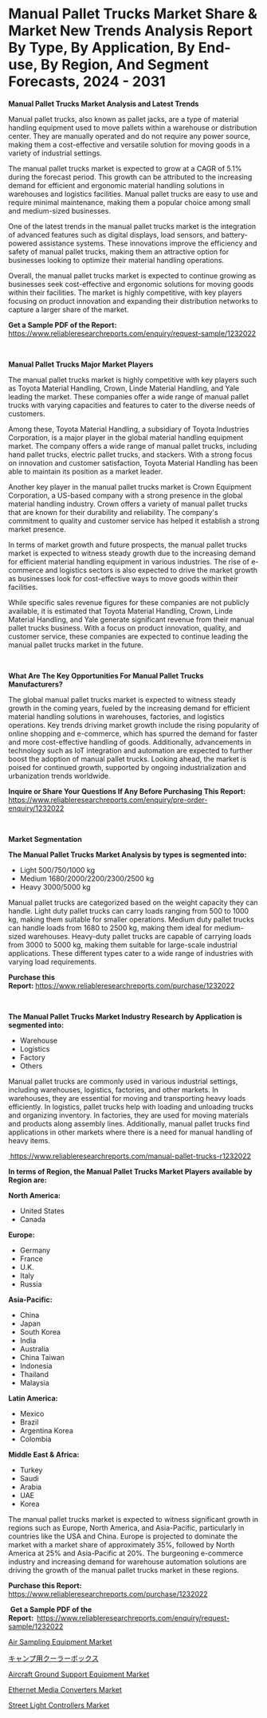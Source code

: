 <p><h1>Manual Pallet Trucks Market Share & Market New Trends Analysis Report By Type, By Application, By End-use, By Region, And Segment Forecasts, 2024 - 2031</h1></p><p><strong>Manual Pallet Trucks Market Analysis and Latest Trends</strong></p>
<p><p>Manual pallet trucks, also known as pallet jacks, are a type of material handling equipment used to move pallets within a warehouse or distribution center. They are manually operated and do not require any power source, making them a cost-effective and versatile solution for moving goods in a variety of industrial settings.</p><p>The manual pallet trucks market is expected to grow at a CAGR of 5.1% during the forecast period. This growth can be attributed to the increasing demand for efficient and ergonomic material handling solutions in warehouses and logistics facilities. Manual pallet trucks are easy to use and require minimal maintenance, making them a popular choice among small and medium-sized businesses.</p><p>One of the latest trends in the manual pallet trucks market is the integration of advanced features such as digital displays, load sensors, and battery-powered assistance systems. These innovations improve the efficiency and safety of manual pallet trucks, making them an attractive option for businesses looking to optimize their material handling operations.</p><p>Overall, the manual pallet trucks market is expected to continue growing as businesses seek cost-effective and ergonomic solutions for moving goods within their facilities. The market is highly competitive, with key players focusing on product innovation and expanding their distribution networks to capture a larger share of the market.</p></p>
<p><strong>Get a Sample PDF of the Report:&nbsp;</strong> <a href="https://www.reliableresearchreports.com/enquiry/request-sample/1232022">https://www.reliableresearchreports.com/enquiry/request-sample/1232022</a></p>
<p>&nbsp;</p>
<p><strong>Manual Pallet Trucks Major Market Players</strong></p>
<p><p>The manual pallet trucks market is highly competitive with key players such as Toyota Material Handling, Crown, Linde Material Handling, and Yale leading the market. These companies offer a wide range of manual pallet trucks with varying capacities and features to cater to the diverse needs of customers.</p><p>Among these, Toyota Material Handling, a subsidiary of Toyota Industries Corporation, is a major player in the global material handling equipment market. The company offers a wide range of manual pallet trucks, including hand pallet trucks, electric pallet trucks, and stackers. With a strong focus on innovation and customer satisfaction, Toyota Material Handling has been able to maintain its position as a market leader.</p><p>Another key player in the manual pallet trucks market is Crown Equipment Corporation, a US-based company with a strong presence in the global material handling industry. Crown offers a variety of manual pallet trucks that are known for their durability and reliability. The company's commitment to quality and customer service has helped it establish a strong market presence.</p><p>In terms of market growth and future prospects, the manual pallet trucks market is expected to witness steady growth due to the increasing demand for efficient material handling equipment in various industries. The rise of e-commerce and logistics sectors is also expected to drive the market growth as businesses look for cost-effective ways to move goods within their facilities.</p><p>While specific sales revenue figures for these companies are not publicly available, it is estimated that Toyota Material Handling, Crown, Linde Material Handling, and Yale generate significant revenue from their manual pallet trucks business. With a focus on product innovation, quality, and customer service, these companies are expected to continue leading the manual pallet trucks market in the future.</p></p>
<p>&nbsp;</p>
<p><strong>What Are The Key Opportunities For Manual Pallet Trucks Manufacturers?</strong></p>
<p><p>The global manual pallet trucks market is expected to witness steady growth in the coming years, fueled by the increasing demand for efficient material handling solutions in warehouses, factories, and logistics operations. Key trends driving market growth include the rising popularity of online shopping and e-commerce, which has spurred the demand for faster and more cost-effective handling of goods. Additionally, advancements in technology such as IoT integration and automation are expected to further boost the adoption of manual pallet trucks. Looking ahead, the market is poised for continued growth, supported by ongoing industrialization and urbanization trends worldwide.</p></p>
<p><strong>Inquire or Share Your Questions If Any Before Purchasing This Report:</strong> <a href="https://www.reliableresearchreports.com/enquiry/pre-order-enquiry/1232022">https://www.reliableresearchreports.com/enquiry/pre-order-enquiry/1232022</a></p>
<p>&nbsp;</p>
<p><strong>Market Segmentation</strong></p>
<p><strong>The Manual Pallet Trucks Market Analysis by types is segmented into:</strong></p>
<p><ul><li>Light 500/750/1000 kg</li><li>Medium 1680/2000/2200/2300/2500 kg</li><li>Heavy 3000/5000 kg</li></ul></p>
<p><p>Manual pallet trucks are categorized based on the weight capacity they can handle. Light duty pallet trucks can carry loads ranging from 500 to 1000 kg, making them suitable for smaller operations. Medium duty pallet trucks can handle loads from 1680 to 2500 kg, making them ideal for medium-sized warehouses. Heavy-duty pallet trucks are capable of carrying loads from 3000 to 5000 kg, making them suitable for large-scale industrial applications. These different types cater to a wide range of industries with varying load requirements.</p></p>
<p><strong>Purchase this Report:&nbsp;</strong><a href="https://www.reliableresearchreports.com/purchase/1232022">https://www.reliableresearchreports.com/purchase/1232022</a></p>
<p>&nbsp;</p>
<p><strong>The Manual Pallet Trucks Market Industry Research by Application is segmented into:</strong></p>
<p><ul><li>Warehouse</li><li>Logistics</li><li>Factory</li><li>Others</li></ul></p>
<p><p>Manual pallet trucks are commonly used in various industrial settings, including warehouses, logistics, factories, and other markets. In warehouses, they are essential for moving and transporting heavy loads efficiently. In logistics, pallet trucks help with loading and unloading trucks and organizing inventory. In factories, they are used for moving materials and products along assembly lines. Additionally, manual pallet trucks find applications in other markets where there is a need for manual handling of heavy items.</p></p>
<p><a href="https://www.reliableresearchreports.com/manual-pallet-trucks-r1232022">&nbsp;https://www.reliableresearchreports.com/manual-pallet-trucks-r1232022</a></p>
<p><strong>In terms of Region, the Manual Pallet Trucks Market Players available by Region are:</strong></p>
<p>
    <p> <strong> North America: </strong>
        <ul>
            <li>United States</li>
            <li>Canada</li>
        </ul>
        </p> 
    <p> <strong> Europe: </strong>
        <ul>
            <li>Germany</li>
            <li>France</li>
            <li>U.K.</li>
            <li>Italy</li>
            <li>Russia</li>
        </ul>
        </p> 
    <p> <strong> Asia-Pacific: </strong>
        <ul>
            <li>China</li>
            <li>Japan</li>
            <li>South Korea</li>
            <li>India</li>
            <li>Australia</li>
            <li>China Taiwan</li>
            <li>Indonesia</li>
            <li>Thailand</li>
            <li>Malaysia</li>
        </ul>
        </p> 
    <p> <strong> Latin America: </strong>
        <ul>
            <li>Mexico</li>
            <li>Brazil</li>
            <li>Argentina Korea</li>
            <li>Colombia</li>
        </ul>
        </p> 
    <p> <strong> Middle East & Africa: </strong>
        <ul>
            <li>Turkey</li>
            <li>Saudi</li>
            <li>Arabia</li>
            <li>UAE</li>
            <li>Korea</li>
        </ul>
    </p>
    </p>
<p><p>The manual pallet trucks market is expected to witness significant growth in regions such as Europe, North America, and Asia-Pacific, particularly in countries like the USA and China. Europe is projected to dominate the market with a market share of approximately 35%, followed by North America at 25% and Asia-Pacific at 20%. The burgeoning e-commerce industry and increasing demand for warehouse automation solutions are driving the growth of the manual pallet trucks market in these regions.</p></p>
<p><strong>Purchase this Report: </strong><a href="https://www.reliableresearchreports.com/purchase/1232022">https://www.reliableresearchreports.com/purchase/1232022</a></p>
<p>&nbsp;<strong>Get a Sample PDF of the Report:&nbsp;&nbsp;</strong><a href="https://www.reliableresearchreports.com/enquiry/request-sample/1232022">https://www.reliableresearchreports.com/enquiry/request-sample/1232022</a></p>
<p><strong></strong></p>
<p><p><a href="https://github.com/timeliteaut/Market-Research-Report-List-2/blob/main/air-sampling-equipment-market.md">Air Sampling Equipment Market</a></p><p><a href="https://github.com/LeanneBruen2023/Market-Research-Report-List-1/blob/main/757075435257.md">キャンプ用クーラーボックス</a></p><p><a href="https://github.com/bobicer/Market-Research-Report-List-3/blob/main/aircraft-ground-support-equipment-market.md">Aircraft Ground Support Equipment Market</a></p><p><a href="https://www.linkedin.com/pulse/ethernet-media-converters-market-size-outlook-forecast-2024-xyoif?trackingId=xPliyXd0dca75hKb1O4cjg%3D%3D">Ethernet Media Converters Market</a></p><p><a href="https://www.linkedin.com/pulse/street-light-controllers-market-insight-trends-growth-forecasted-9rwcf?trackingId=RZt5bN8xFqj%2BjeN1MDhTaA%3D%3D">Street Light Controllers Market</a></p></p>